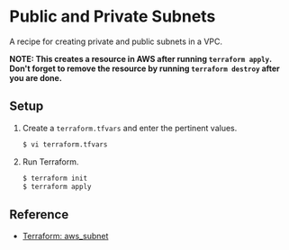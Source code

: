 # Public and Private Subnets

A recipe for creating private and public subnets in a VPC.

**NOTE: This creates a resource in AWS after running `terraform apply`. Don't forget to remove the resource by running `terraform destroy` after you are done.**

## Setup
   
1. Create a `terraform.tfvars` and enter the pertinent values.

   ```bash
   $ vi terraform.tfvars
   ```   
   
1. Run Terraform.

   ```bash
   $ terraform init
   $ terraform apply
   ```

## Reference

* [Terraform: aws_subnet](https://registry.terraform.io/providers/hashicorp/aws/latest/docs/resources/subnet)
